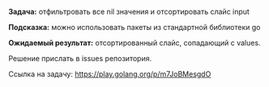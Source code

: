 **Задача:**
отфильтровать все nil значения и отсортировать слайс input

**Подсказка:**
можно использовать пакеты из стандартной библиотеки go

**Ожидаемый результат:**
отсортированный слайс, сопадающий с values.

Решение прислать в issues репозитория.

Ссылка на задачу:
https://play.golang.org/p/m7JoBMesgdO
